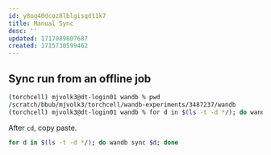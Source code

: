 ```yaml
---
id: y8oq40dcoz8lblgisqd11k7
title: Manual Sync
desc: ''
updated: 1717089807687
created: 1715730599462
---
```

## Sync run from an offline job

```bash
(torchcell) mjvolk3@dt-login01 wandb % pwd                                                                          6:52
/scratch/bbub/mjvolk3/torchcell/wandb-experiments/3487237/wandb
(torchcell) mjvolk3@dt-login01 wandb % for d in $(ls -t -d */); do wandb sync $d; done    
```

After `cd`, copy paste.

```bash
for d in $(ls -t -d */); do wandb sync $d; done
```
